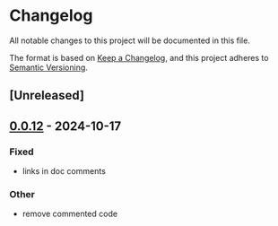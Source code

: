 # Changelog

All notable changes to this project will be documented in this file.

The format is based on [Keep a Changelog](https://keepachangelog.com/en/1.0.0/),
and this project adheres to [Semantic Versioning](https://semver.org/spec/v2.0.0.html).

## [Unreleased]

## [0.0.12](https://github.com/joshka/webfinger-rs/compare/webfinger-rs-v0.0.11...webfinger-rs-v0.0.12) - 2024-10-17

### Fixed

- links in doc comments

### Other

- remove commented code
